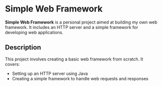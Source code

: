 # Simple Web Framework

**Simple Web Framework** is a personal project aimed at building my own web framework. It includes an HTTP server and a simple framework for developing web applications.

## Description

This project involves creating a basic web framework from scratch. It covers:

- Setting up an HTTP server using Java
- Creating a simple framework to handle web requests and responses
